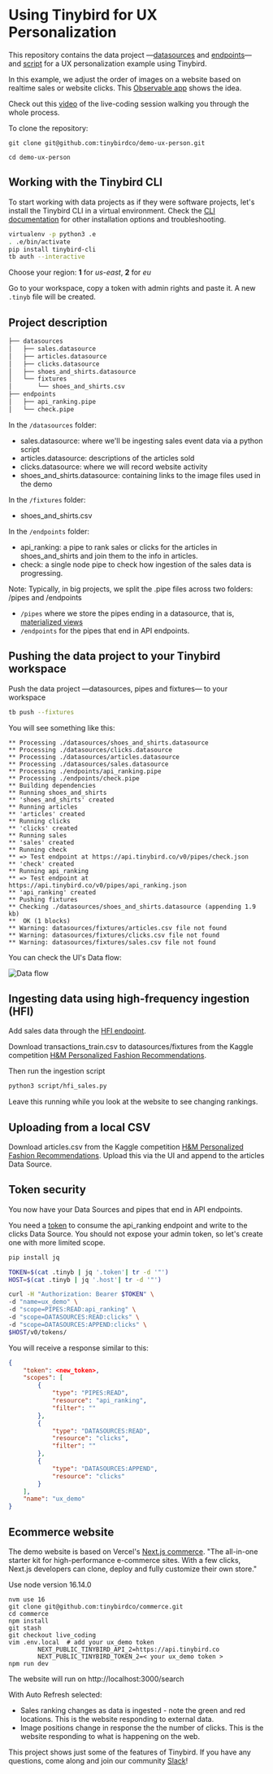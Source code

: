# Using Tinybird for UX Personalization

This repository contains the data project —[datasources](./datasources) and [endpoints](./endpoints)— and [script](./script) for a UX personalization example using Tinybird.

In this example, we adjust the order of images on a website based on realtime sales or website clicks. This [Observable app](https://observablehq.com/@3c8ed2c9862da582/ux-personalization) shows the idea.

Check out this [video](https://youtu.be/YsPYObGz2IU ) of the live-coding session walking you through the whole process.



To clone the repository:

`git clone git@github.com:tinybirdco/demo-ux-person.git`

`cd demo-ux-person`

## Working with the Tinybird CLI

To start working with data projects as if they were software projects, let's install the Tinybird CLI in a virtual environment.
Check the [CLI documentation](https://docs.tinybird.co/cli.html) for other installation options and troubleshooting.

```bash
virtualenv -p python3 .e
. .e/bin/activate
pip install tinybird-cli
tb auth --interactive
```

Choose your region: __1__ for _us-east_, __2__ for _eu_

Go to your workspace, copy a token with admin rights and paste it. A new `.tinyb` file will be created.  

## Project description

```bash
├── datasources
│   ├── sales.datasource
│   ├── articles.datasource
│   ├── clicks.datasource
│   ├── shoes_and_shirts.datasource
│   └── fixtures
│       └── shoes_and_shirts.csv
├── endpoints
│   ├── api_ranking.pipe
│   └── check.pipe
```

In the `/datasources` folder:
- sales.datasource: where we'll be ingesting sales event data via a python script
- articles.datasource: descriptions of the articles sold
- clicks.datasource: where we will record website activity
- shoes_and_shirts.datasource: containing links to the image files used in the demo

In the `/fixtures` folder:
- shoes_and_shirts.csv

In the `/endpoints` folder:
- api_ranking: a pipe to rank sales or clicks for the articles in shoes_and_shirts and join them to the info in articles.
- check: a single node pipe to check how ingestion of the sales data is progressing.

Note:
Typically, in big projects, we split the .pipe files across two folders: /pipes and /endpoints
- `/pipes` where we store the pipes ending in a datasource, that is, [materialized views](https://guides.tinybird.co/guide/materialized-views)
- `/endpoints` for the pipes that end in API endpoints. 

## Pushing the data project to your Tinybird workspace

Push the data project —datasources, pipes and fixtures— to your workspace

```bash
tb push --fixtures
```
You will see something like this:
```
** Processing ./datasources/shoes_and_shirts.datasource
** Processing ./datasources/clicks.datasource
** Processing ./datasources/articles.datasource
** Processing ./datasources/sales.datasource
** Processing ./endpoints/api_ranking.pipe
** Processing ./endpoints/check.pipe
** Building dependencies
** Running shoes_and_shirts 
** 'shoes_and_shirts' created
** Running articles 
** 'articles' created
** Running clicks 
** 'clicks' created
** Running sales 
** 'sales' created
** Running check 
** => Test endpoint at https://api.tinybird.co/v0/pipes/check.json
** 'check' created
** Running api_ranking 
** => Test endpoint at https://api.tinybird.co/v0/pipes/api_ranking.json
** 'api_ranking' created
** Pushing fixtures
** Checking ./datasources/shoes_and_shirts.datasource (appending 1.9 kb)
**  OK (1 blocks)
** Warning: datasources/fixtures/articles.csv file not found
** Warning: datasources/fixtures/clicks.csv file not found
** Warning: datasources/fixtures/sales.csv file not found
```

You can check the UI's Data flow:

![Data flow](data_flow.jpg?raw=true "Data flow in UI")

## Ingesting data using high-frequency ingestion (HFI)

Add sales data through the [HFI endpoint](https://www.tinybird.co/guide/high-frequency-ingestion).

Download transactions_train.csv to datasources/fixtures from the Kaggle competition [H&M Personalized Fashion Recommendations](https://www.kaggle.com/competitions/h-and-m-personalized-fashion-recommendations/data).

Then run the ingestion script

```bash
python3 script/hfi_sales.py
```
Leave this running while you look at the website to see changing rankings.

## Uploading from a local CSV

Download articles.csv from the Kaggle competition [H&M Personalized Fashion Recommendations](https://www.kaggle.com/competitions/h-and-m-personalized-fashion-recommendations/data). Upload this via the UI and append to the articles Data Source.

## Token security

You now have your Data Sources and pipes that end in API endpoints. 

You need a [token](https://www.tinybird.co/guide/serverless-analytics-api) to consume the api_ranking endpoint and write to the clicks Data Source. You should not expose your admin token, so let's create one with more limited scope.

```bash
pip install jq

TOKEN=$(cat .tinyb | jq '.token'| tr -d '"')
HOST=$(cat .tinyb | jq '.host'| tr -d '"')

curl -H "Authorization: Bearer $TOKEN" \
-d "name=ux_demo" \
-d "scope=PIPES:READ:api_ranking" \
-d "scope=DATASOURCES:READ:clicks" \
-d "scope=DATASOURCES:APPEND:clicks" \
$HOST/v0/tokens/
```

You will receive a response similar to this:

```json
{
    "token": <new_token>,
    "scopes": [
        {
            "type": "PIPES:READ",
            "resource": "api_ranking",
            "filter": ""
        },
        {
            "type": "DATASOURCES:READ",
            "resource": "clicks",
            "filter": ""
        },
        {
            "type": "DATASOURCES:APPEND",
            "resource": "clicks"
        }
    ],
    "name": "ux_demo"
}
```

## Ecommerce website

The demo website is based on Vercel's [Next.js commerce](https://github.com/vercel/commerce). "The all-in-one starter kit for high-performance e-commerce sites. With a few clicks, Next.js developers can clone, deploy and fully customize their own store." 

Use node version 16.14.0

```
nvm use 16
git clone git@github.com:tinybirdco/commerce.git
cd commerce
npm install
git stash
git checkout live_coding
vim .env.local  # add your ux_demo token
        NEXT_PUBLIC_TINYBIRD_API_2=https://api.tinybird.co
        NEXT_PUBLIC_TINYBIRD_TOKEN_2=< your ux_demo token >
npm run dev
```

The website will run on http://localhost:3000/search

With Auto Refresh selected:

- Sales ranking changes as data is ingested - note the green and red locations. This is the website responding to external data.
- Image positions change in response the the number of clicks. This is the website responding to what is happening on the web.

This project shows just some of the features of Tinybird. If you have any questions, come along and join our community [Slack](https://join.slack.com/t/tinybird-community/shared_invite/zt-yi4hb0ht-IXn9iVuewXIs3QXVqKS~NQ)!
